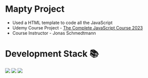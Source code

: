 # Mapty Project

- Used a HTML template to code all the JavaScript
- Udemy Course Project - <a href="https://www.udemy.com/course/the-complete-javascript-course/" target="_blank">The Complete JavaScript Course 2023</a>
- Course Instructor - Jonas Schmedtmann

# Development Stack 📚

![](https://img.shields.io/badge/HTML5-E34F26?style=for-the-badge&logo=html5&logoColor=white)
![](https://img.shields.io/badge/CSS-239120?&style=for-the-badge&logo=css3&logoColor=white)
![](https://img.shields.io/badge/JavaScript-F7DF1E?style=for-the-badge&logo=javascript&logoColor=black)
